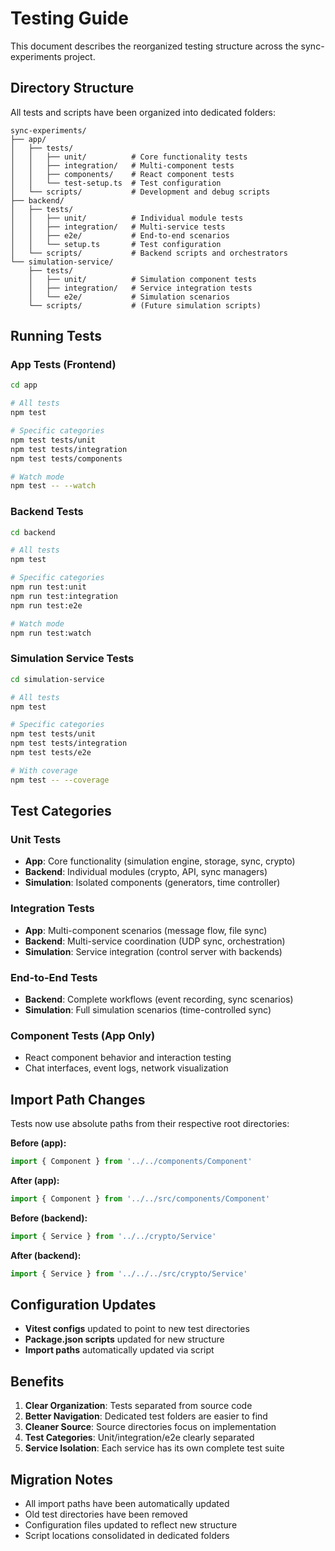 # Testing Guide

This document describes the reorganized testing structure across the sync-experiments project.

## Directory Structure

All tests and scripts have been organized into dedicated folders:

```
sync-experiments/
├── app/
│   ├── tests/
│   │   ├── unit/          # Core functionality tests
│   │   ├── integration/   # Multi-component tests  
│   │   ├── components/    # React component tests
│   │   └── test-setup.ts  # Test configuration
│   └── scripts/           # Development and debug scripts
├── backend/
│   ├── tests/
│   │   ├── unit/          # Individual module tests
│   │   ├── integration/   # Multi-service tests
│   │   ├── e2e/           # End-to-end scenarios
│   │   └── setup.ts       # Test configuration
│   └── scripts/           # Backend scripts and orchestrators
└── simulation-service/
    ├── tests/
    │   ├── unit/          # Simulation component tests
    │   ├── integration/   # Service integration tests
    │   └── e2e/           # Simulation scenarios
    └── scripts/           # (Future simulation scripts)
```

## Running Tests

### App Tests (Frontend)
```bash
cd app

# All tests
npm test

# Specific categories
npm test tests/unit
npm test tests/integration  
npm test tests/components

# Watch mode
npm test -- --watch
```

### Backend Tests
```bash
cd backend

# All tests
npm test

# Specific categories
npm run test:unit
npm run test:integration
npm run test:e2e

# Watch mode
npm run test:watch
```

### Simulation Service Tests
```bash
cd simulation-service

# All tests
npm test

# Specific categories  
npm test tests/unit
npm test tests/integration
npm test tests/e2e

# With coverage
npm test -- --coverage
```

## Test Categories

### Unit Tests
- **App**: Core functionality (simulation engine, storage, sync, crypto)
- **Backend**: Individual modules (crypto, API, sync managers)
- **Simulation**: Isolated components (generators, time controller)

### Integration Tests
- **App**: Multi-component scenarios (message flow, file sync)
- **Backend**: Multi-service coordination (UDP sync, orchestration)
- **Simulation**: Service integration (control server with backends)

### End-to-End Tests
- **Backend**: Complete workflows (event recording, sync scenarios)
- **Simulation**: Full simulation scenarios (time-controlled sync)

### Component Tests (App Only)
- React component behavior and interaction testing
- Chat interfaces, event logs, network visualization

## Import Path Changes

Tests now use absolute paths from their respective root directories:

**Before (app):**
```typescript
import { Component } from '../../components/Component'
```

**After (app):**
```typescript
import { Component } from '../../src/components/Component'
```

**Before (backend):**
```typescript
import { Service } from '../../crypto/Service'
```

**After (backend):**
```typescript
import { Service } from '../../../src/crypto/Service'
```

## Configuration Updates

- **Vitest configs** updated to point to new test directories
- **Package.json scripts** updated for new structure
- **Import paths** automatically updated via script

## Benefits

1. **Clear Organization**: Tests separated from source code
2. **Better Navigation**: Dedicated test folders are easier to find
3. **Cleaner Source**: Source directories focus on implementation
4. **Test Categories**: Unit/integration/e2e clearly separated
5. **Service Isolation**: Each service has its own complete test suite

## Migration Notes

- All import paths have been automatically updated
- Old test directories have been removed
- Configuration files updated to reflect new structure
- Script locations consolidated in dedicated folders
